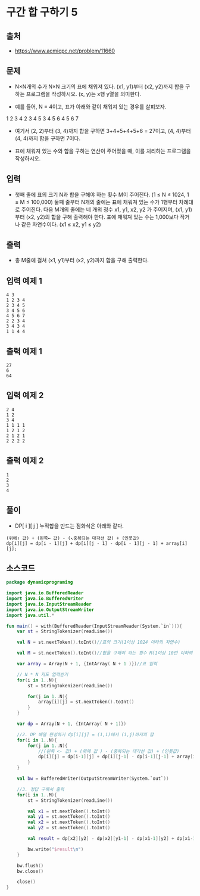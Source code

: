 # 구간 합 구하기 5

## 출처

* https://www.acmicpc.net/problem/11660

## 문제

* N×N개의 수가 N×N 크기의 표에 채워져 있다. (x1, y1)부터 (x2, y2)까지 합을 구하는 프로그램을 작성하시오. (x, y)는 x행 y열을 의미한다.

* 예를 들어, N = 4이고, 표가 아래와 같이 채워져 있는 경우를 살펴보자.

1	2	3	4
2	3	4	5
3	4	5	6
4	5	6	7

* 여기서 (2, 2)부터 (3, 4)까지 합을 구하면 3+4+5+4+5+6 = 27이고, (4, 4)부터 (4, 4)까지 합을 구하면 7이다.

* 표에 채워져 있는 수와 합을 구하는 연산이 주어졌을 때, 이를 처리하는 프로그램을 작성하시오.

## 입력

* 첫째 줄에 표의 크기 N과 합을 구해야 하는 횟수 M이 주어진다. (1 ≤ N ≤ 1024, 1 ≤ M ≤ 100,000) 둘째 줄부터 N개의 줄에는 표에 채워져 있는 수가 1행부터 차례대로 주어진다. 다음 M개의 줄에는 네 개의 정수 x1, y1, x2, y2 가 주어지며, (x1, y1)부터 (x2, y2)의 합을 구해 출력해야 한다. 표에 채워져 있는 수는 1,000보다 작거나 같은 자연수이다. (x1 ≤ x2, y1 ≤ y2)

## 출력

* 총 M줄에 걸쳐 (x1, y1)부터 (x2, y2)까지 합을 구해 출력한다.

## 입력 예제 1

```
4 3
1 2 3 4
2 3 4 5
3 4 5 6
4 5 6 7
2 2 3 4
3 4 3 4
1 1 4 4
```

## 출력 예제 1

```
27
6
64
```

## 입력 예제 2

```
2 4
1 2
3 4
1 1 1 1
1 2 1 2
2 1 2 1
2 2 2 2
```

## 출력 예제 2

```
1
2
3
4
```

## 풀이

* DP[ i ][ j ] 누적합을 만드는 점화식은 아래와 같다.

```
(위에↑ 값) + (왼쪽← 값) - (↖중복되는 대각선 값) + (인풋값)
dp[i][j] = dp[i - 1][j] + dp[i][j - 1] - dp[i - 1][j - 1] + array[i][j];
```

## 소스코드

```kotlin
package dynamicprograming

import java.io.BufferedReader
import java.io.BufferedWriter
import java.io.InputStreamReader
import java.io.OutputStreamWriter
import java.util.*

fun main() = with(BufferedReader(InputStreamReader(System.`in`))){
    var st = StringTokenizer(readLine())

    val N = st.nextToken().toInt()//표의 크기(1이상 1024 이하의 자연수)

    val M = st.nextToken().toInt()//합을 구해야 하는 횟수 M(1이상 10만 이하의 자연수)

    var array = Array(N + 1, {IntArray( N + 1 )})//표 입력

    // N * N 지도 입력받기
    for(i in 1..N){
        st = StringTokenizer(readLine())

        for(j in 1..N){
            array[i][j] = st.nextToken().toInt()
        }
    }

    var dp = Array(N + 1, {IntArray( N + 1)})

    //2. DP 배열 완성하기 dp[i][j] = (1,1)에서 (i,j)까지의 합
    for(i in 1..N){
        for(j in 1..N){
            //(왼쪽 <- 값) + (위에 값 ) - (중복되는 대각선 값) + (인풋값)
            dp[i][j] = dp[i-1][j] + dp[i][j-1] - dp[i-1][j-1] + array[i][j]
        }
    }

    val bw = BufferedWriter(OutputStreamWriter(System.`out`))

    //3. 정답 구해서 출력
    for(i in 1..M){
        st = StringTokenizer(readLine())

        val x1 = st.nextToken().toInt()
        val y1 = st.nextToken().toInt()
        val x2 = st.nextToken().toInt()
        val y2 = st.nextToken().toInt()

        val result = dp[x2][y2] - dp[x2][y1-1] - dp[x1-1][y2] + dp[x1-1][y1-1]

        bw.write("$result\n")
    }

    bw.flush()
    bw.close()

    close()
}
```
